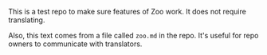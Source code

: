 This is a test repo to make sure features of Zoo work. It does not require translating.

Also, this text comes from a file called `zoo.md` in the repo. It's useful for repo owners to communicate with translators.